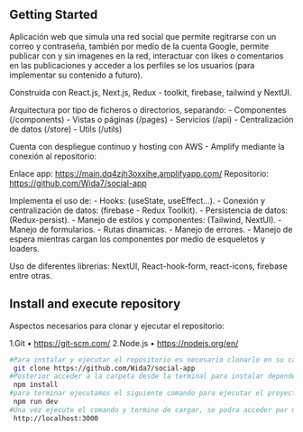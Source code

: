 ## Getting Started

Aplicación web que simula una red social que permite regitrarse con un correo y contraseña, también por medio de la cuenta Google, permite publicar con y sin imagenes en la red, interactuar con likes o comentarios en las publicaciones y acceder a los perfiles se los usuarios (para implementar su contenido a futuro).

Construida con React.js, Next.js, Redux - toolkit, firebase, tailwind y NextUI.

Arquitectura por tipo de ficheros o directorios, separando: 
    - Componentes (/components)
    - Vistas o páginas (/pages)
    - Servicios (/api)
    - Centralización de datos (/store)
    - Utils (/utils)

Cuenta con despliegue continuo y hosting con AWS - Amplify mediante la conexión al repositorio:

Enlace app: https://main.dq4zjh3oxxihe.amplifyapp.com/
Repositorio: https://github.com/Wida7/social-app

Implementa el uso de: 
    - Hooks: (useState, useEffect...).
    - Conexión y centralización de datos: (firebase - Redux Toolkit).
    - Persistencia de datos: (Redux-persist).
    - Manejo de estilos y componentes: (Tailwind, NextUI).
    - Manejo de formularios.
    - Rutas dinamicas.
    - Manejo de errores.
    - Manejo de espera mientras cargan los componentes por medio de esqueletos y loaders.

Uso de diferentes librerias: NextUI, React-hook-form, react-icons, firebase entre otras.

## Install and execute repository

Aspectos necesarios para clonar y ejecutar el repositorio:

 1.Git
    • https://git-scm.com/
 2.Node.js
    • https://nodejs.org/en/



```bash
#Para instalar y ejecutar el repositorio es necesario clonarlo en su carpeta de preferencia por medio de la terminal y el comando:
 git clone https://github.com/Wida7/social-app
#Posterior acceder a la carpeta desde la terminal para instalar dependencias necesarias por medio del comando: 
 npm install
#para terminar ejecutamos el siguiente comando para ejecutar el proyecto en entorno de desarrollo:
 npm run dev
#Una vez ejecute el comando y termine de cargar, se podra acceder por medio del siguiente enlace o por el indicado en la terminal:
 http://localhost:3000
```

